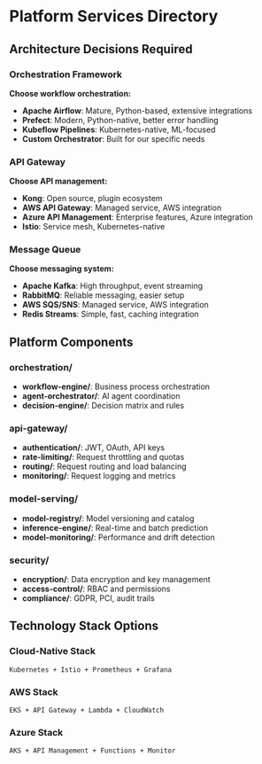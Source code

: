 # Platform Services Directory

## Architecture Decisions Required

### Orchestration Framework
**Choose workflow orchestration:**
- **Apache Airflow**: Mature, Python-based, extensive integrations
- **Prefect**: Modern, Python-native, better error handling  
- **Kubeflow Pipelines**: Kubernetes-native, ML-focused
- **Custom Orchestrator**: Built for our specific needs

### API Gateway
**Choose API management:**
- **Kong**: Open source, plugin ecosystem
- **AWS API Gateway**: Managed service, AWS integration
- **Azure API Management**: Enterprise features, Azure integration
- **Istio**: Service mesh, Kubernetes-native

### Message Queue
**Choose messaging system:**
- **Apache Kafka**: High throughput, event streaming
- **RabbitMQ**: Reliable messaging, easier setup
- **AWS SQS/SNS**: Managed service, AWS integration
- **Redis Streams**: Simple, fast, caching integration

## Platform Components

### orchestration/
- **workflow-engine/**: Business process orchestration
- **agent-orchestrator/**: AI agent coordination  
- **decision-engine/**: Decision matrix and rules

### api-gateway/
- **authentication/**: JWT, OAuth, API keys
- **rate-limiting/**: Request throttling and quotas
- **routing/**: Request routing and load balancing
- **monitoring/**: Request logging and metrics

### model-serving/
- **model-registry/**: Model versioning and catalog
- **inference-engine/**: Real-time and batch prediction
- **model-monitoring/**: Performance and drift detection

### security/
- **encryption/**: Data encryption and key management
- **access-control/**: RBAC and permissions
- **compliance/**: GDPR, PCI, audit trails

## Technology Stack Options

### Cloud-Native Stack
```
Kubernetes + Istio + Prometheus + Grafana
```

### AWS Stack  
```
EKS + API Gateway + Lambda + CloudWatch
```

### Azure Stack
```
AKS + API Management + Functions + Monitor
```